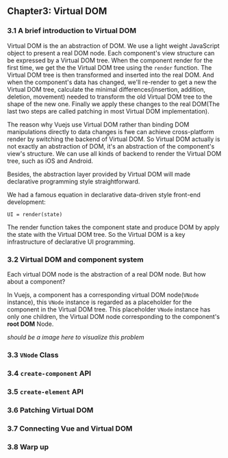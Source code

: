 ## Chapter3: Virtual DOM


### 3.1 A brief introduction to Virtual DOM


Virtual DOM is the an abstraction of DOM. We use a light weight JavaScript object to present a real DOM node. Each component's view structure can be expressed by a Virtual DOM tree. When the component render for the first time, we get the the Virtual DOM tree using the `render` function. The Virtual DOM tree is then transformed and inserted into the real DOM. And when the component's data has changed, we'll re-render to get a new the Virtual DOM tree, calculate the minimal differences(insertion, addition, deletion, movement) needed to transform the old Virtual DOM tree to the shape of the new one. Finally we apply these changes to the real DOM(The last two steps are called patching in most Virtual DOM implementation).

The reason why Vuejs use Virtual DOM rather than binding DOM manipulations directly to data changes is fwe can achieve cross-platform render by switching the backend of Virtual DOM. So Virtual DOM actually is not exactly an abstraction of DOM, it's an abstraction of the component's view's structure. We can use all kinds of backend to render the Virtual DOM tree, such as iOS and Android.

Besides, the abstraction layer provided by  Virtual DOM will made declarative programming style straightforward. 

We had a famous equation in declarative data-driven style front-end development:

`UI = render(state)` 

The render function takes the component state and produce DOM by apply the state with the Virtual DOM tree. So the Virtual DOM is a key infrastructure of declarative UI programming.


### 3.2 Virtual DOM and component system

Each virtual DOM node is the abstraction of a real DOM node. But how about a component? 

In Vuejs, a component has a corresponding virtual DOM node(`VNode` instance), this `VNode` instance is regarded as a placeholder for the component in the Virtual DOM tree. This placeholder `VNode` instance has only one children, the Virtual DOM node corresponding to the component's **root DOM** Node.

*should be a image here to visualize this problem*

### 3.3 `VNode` Class

### 3.4 `create-component` API

### 3.5 `create-element` API

### 3.6 Patching Virtual DOM

### 3.7 Connecting Vue and Virtual DOM

### 3.8 Warp up
